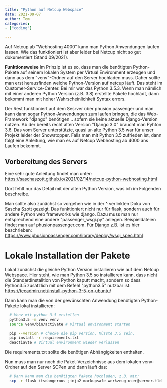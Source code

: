 ```yaml
---
title: "Python auf Netcup Webspace"
date: 2021-09-07
author: Tom
categories:
- ["coding"]

---
```


Auf Netcup ab "Webhosting 4000" kann man Python Anwendungen laufen lassen.
Wie das funktioniert ist aber leider bei Netcup nicht so gut dokumentiert (Stand 09/2021).

**Funktionsweise**
Im Prinzip ist es so, dass man die benötigten Python-Pakete auf seinem lokalen System per Virtual Environment erzeugen und dann aus dem "venv"-Ordner auf den Server hochladen muss.
Daher sollte man erst herausfinden welche Python-Version auf netcup läuft. Das steht im Customer-Service-Center. Bei mir war das Python 3.5.3. Wenn man nämlich mit einer anderen Python Version (z.B. 3.8) erstellte Pakete hochlädt, dann bekommt man mit hoher Wahrscheinlichkeit Syntax errors.

Der Rest funktioniert auf dem Sesrver über phusion passenger und man kann dann sogar Python-Anwendungen zum laufen bringen, die das Web-Framework "django" benötigen .. sofern sie keine aktuelle Django-Version nutzen. Ab der bereits recht alten Version "Django 3.0" braucht man Pyhton 3.6. Das vom Server unterstützte, quasi ur-alte Python 3.5 war für unser Projekt leider der Showstopper.
Falls man mit Python 3.5 zufrieden ist, dann folgt eine Anleitung, wie man es auf Netcup Webhosting ab 4000 ans Laufen bekommt.

<!-- more -->

## Vorbereitung des Servers
Eine sehr gute Anleitung findet man unter:
https://saschaszott.github.io/2021/02/14/netcup-python-webhosting.html

Dort fehlt nur das Detail mit der alten Python Version, was ich im Folgenden beschreibe.

Man sollte also zunächst so vorgehen wie in der ^ verlinkten Doku von Sascha Szott gezeigt.
Das funktioniert nicht nur für flask, sondern auch für andere Python web frameworks wie django.
Dazu muss man nur entsprechend eine andere "passenger_wsgi.py" anlegen. Beispieldateien findet man auf phusionpassenger.com. Für Django z.B. ist es hier beschrieben: https://www.phusionpassenger.com/library/deploy/wsgi_spec.html

# Lokale Installation der Pakete
Lokal zunächst die gleiche Python Version installieren wie auf dem Netcup Webspace.
Hier steht, wie man Python 3.5 so installieren kann, dass nicht die Standardinstalltion von Python kaputt macht, sondern so dass Python3.5 zusätzlich mit dem Befehl "python3.5" nutzbar ist: https://tecadmin.net/install-python-3-5-on-ubuntu/

Dann kann man die von der gewünschten Anwendung benötigten Python-Pakete lokal installieren:

```bash
  # Venv mit python 3.5 erstellen
  python3.5 -m venv venv
  source venv/bin/activate # Virtual environment starten

  pip --version # checke die pip version. Müsste 3.5 sein.
  pip install -r requirements.txt
  deactiavte # Virtual environment wieder verlassen
```

Die requirements.txt sollte die benötigen Abhängigkeiten enthalten.

Nun muss man nur noch die Paket-Verzeichnisse aus dem lokalen venv-Ordner auf den Server SCPen und dann läuft das:

```bash
  # Dann kann man die benötigten Pakete hochladen, z.B. mit:
  scp -r flask itsdangerous jinja2 markupsafe werkzeug user@server.tld:/flask-app
```
